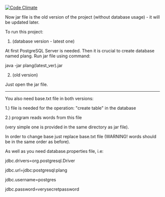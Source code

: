 [![Code Climate](https://lima.codeclimate.com/github/WoKak/LanguagePlatform/badges/gpa.svg)](https://lima.codeclimate.com/github/WoKak/LanguagePlatform)

Now jar file is the old version of the project (without database usage) - it will be updated later.

To run this project:
 
1. (database version - latest one)

At first PostgreSQL Server is needed. Then it is crucial to create database named plang.
Run jar file using command:

java -jar plang(latest_ver).jar

2. (old version)

Just open the jar file.
 
 -------------------------------------------------------------------------------------------------------
 
You also need base.txt file in both versions:

1.) file is needed for the operation: "create table" in the database

2.) program reads words from this file


(very simple one is provided in the same directory as jar file).

In order to change base just replace base.txt file (WARNING! words should be in the same order
as before).

As well as you need database.properties file, i.e:

jdbc.drivers=org.postgresql.Driver

jdbc.url=jdbc:postgresql:plang

jdbc.username=postgres

jdbc.password=verysecretpassword